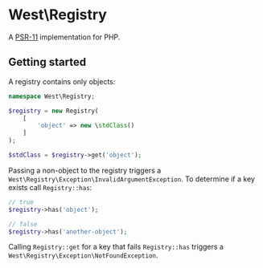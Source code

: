 # West\\Registry

A [PSR-11] implementation for PHP.


## Getting started

A registry contains only objects:
```php
namespace West\Registry;

$registry = new Registry(
    [
        'object' => new \stdClass()
    ]
);

$stdClass = $registry->get('object');
```

Passing a non-object to the registry triggers a `West\Registry\Exception\InvalidArgumentException`. To determine if a
key exists call `Registry::has`:
```php
// true
$registry->has('object');

// false
$registry->has('another-object');
```

Calling `Registry::get` for a key that fails `Registry::has` triggers a `West\Registry\Exception\NotFoundException`.

[PSR-11]: https://github.com/php-fig/fig-standards/blob/master/accepted/PSR-11-registry.md: "PSR-11"